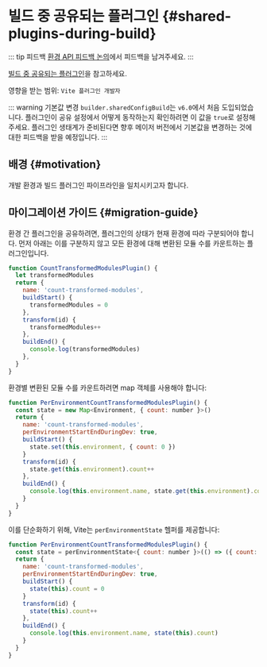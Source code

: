 # 빌드 중 공유되는 플러그인 {#shared-plugins-during-build}

::: tip 피드백
[환경 API 피드백 논의](https://github.com/vitejs/vite/discussions/16358)에서 피드백을 남겨주세요.
:::

[빌드 중 공유되는 플러그인](/guide/api-environment-plugins.md#shared-plugins-during-build)을 참고하세요.

영향을 받는 범위: `Vite 플러그인 개발자`

::: warning 기본값 변경
`builder.sharedConfigBuild`는 `v6.0`에서 처음 도입되었습니다. 플러그인이 공유 설정에서 어떻게 동작하는지 확인하려면 이 값을 `true`로 설정해 주세요. 플러그인 생태계가 준비된다면 향후 메이저 버전에서 기본값을 변경하는 것에 대한 피드백을 받을 예정입니다.
:::

## 배경 {#motivation}

개발 환경과 빌드 플러그인 파이프라인을 일치시키고자 합니다.

## 마이그레이션 가이드 {#migration-guide}

환경 간 플러그인을 공유하려면, 플러그인의 상태가 현재 환경에 따라 구분되어야 합니다. 먼저 아래는 이를 구분하지 않고 모든 환경에 대해 변환된 모듈 수를 카운트하는 플러그인입니다.

```js
function CountTransformedModulesPlugin() {
  let transformedModules
  return {
    name: 'count-transformed-modules',
    buildStart() {
      transformedModules = 0
    },
    transform(id) {
      transformedModules++
    },
    buildEnd() {
      console.log(transformedModules)
    },
  }
}
```

환경별 변환된 모듈 수를 카운트하려면 map 객체를 사용해야 합니다:

```js
function PerEnvironmentCountTransformedModulesPlugin() {
  const state = new Map<Environment, { count: number }>()
  return {
    name: 'count-transformed-modules',
    perEnvironmentStartEndDuringDev: true,
    buildStart() {
      state.set(this.environment, { count: 0 })
    }
    transform(id) {
      state.get(this.environment).count++
    },
    buildEnd() {
      console.log(this.environment.name, state.get(this.environment).count)
    }
  }
}
```

이를 단순화하기 위해, Vite는 `perEnvironmentState` 헬퍼를 제공합니다:

```js
function PerEnvironmentCountTransformedModulesPlugin() {
  const state = perEnvironmentState<{ count: number }>(() => ({ count: 0 }))
  return {
    name: 'count-transformed-modules',
    perEnvironmentStartEndDuringDev: true,
    buildStart() {
      state(this).count = 0
    }
    transform(id) {
      state(this).count++
    },
    buildEnd() {
      console.log(this.environment.name, state(this).count)
    }
  }
}
```